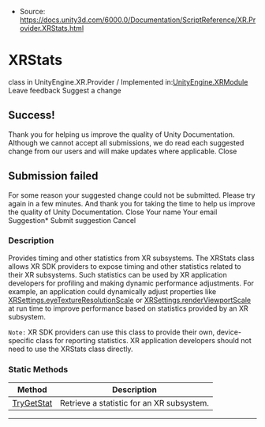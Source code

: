 * Source: https://docs.unity3d.com/6000.0/Documentation/ScriptReference/XR.Provider.XRStats.html

# XRStats
class in UnityEngine.XR.Provider
/
Implemented in:[UnityEngine.XRModule](https://docs.unity3d.com/6000.0/Documentation/ScriptReference/UnityEngine.XRModule.html)
Leave feedback
Suggest a change
## Success!
Thank you for helping us improve the quality of Unity Documentation. Although we cannot accept all submissions, we do read each suggested change from our users and will make updates where applicable.
Close
## Submission failed
For some reason your suggested change could not be submitted. Please <a>try again</a> in a few minutes. And thank you for taking the time to help us improve the quality of Unity Documentation.
Close
Your name Your email Suggestion* Submit suggestion
Cancel
### Description
Provides timing and other statistics from XR subsystems.
The XRStats class allows XR SDK providers to expose timing and other statistics related to their XR subsystems. Such statistics can be used by XR application developers for profiling and making dynamic performance adjustments. For example, an application could dynamically adjust properties like [XRSettings.eyeTextureResolutionScale](https://docs.unity3d.com/6000.0/Documentation/ScriptReference/XR.XRSettings-eyeTextureResolutionScale.html) or [XRSettings.renderViewportScale](https://docs.unity3d.com/6000.0/Documentation/ScriptReference/XR.XRSettings-renderViewportScale.html) at run time to improve performance based on statistics provided by an XR subsystem.  
  
`Note:` XR SDK providers can use this class to provide their own, device-specific class for reporting statistics. XR application developers should not need to use the XRStats class directly.
### Static Methods
Method | Description  
---|---  
[TryGetStat](https://docs.unity3d.com/6000.0/Documentation/ScriptReference/XR.Provider.XRStats.TryGetStat.html) | Retrieve a statistic for an XR subsystem.  
* * *
